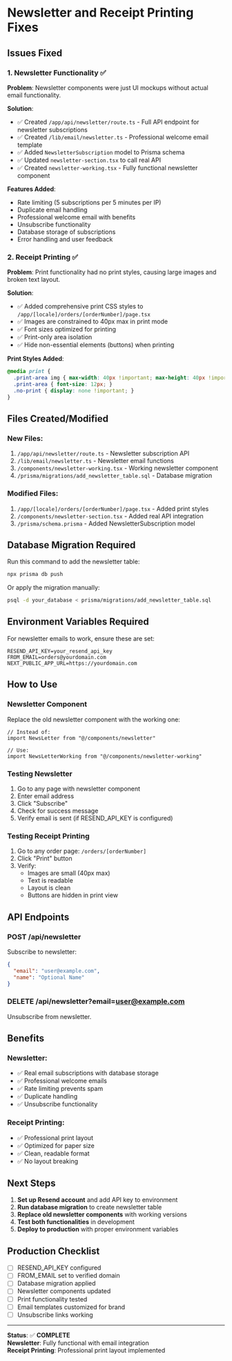 # Newsletter and Receipt Printing Fixes

## Issues Fixed

### 1. Newsletter Functionality ✅

**Problem**: Newsletter components were just UI mockups without actual email functionality.

**Solution**: 
- ✅ Created `/app/api/newsletter/route.ts` - Full API endpoint for newsletter subscriptions
- ✅ Created `/lib/email/newsletter.ts` - Professional welcome email template
- ✅ Added `NewsletterSubscription` model to Prisma schema
- ✅ Updated `newsletter-section.tsx` to call real API
- ✅ Created `newsletter-working.tsx` - Fully functional newsletter component

**Features Added**:
- Rate limiting (5 subscriptions per 5 minutes per IP)
- Duplicate email handling
- Professional welcome email with benefits
- Unsubscribe functionality
- Database storage of subscriptions
- Error handling and user feedback

### 2. Receipt Printing ✅

**Problem**: Print functionality had no print styles, causing large images and broken text layout.

**Solution**: 
- ✅ Added comprehensive print CSS styles to `/app/[locale]/orders/[orderNumber]/page.tsx`
- ✅ Images are constrained to 40px max in print mode
- ✅ Font sizes optimized for printing
- ✅ Print-only area isolation
- ✅ Hide non-essential elements (buttons) when printing

**Print Styles Added**:
```css
@media print {
  .print-area img { max-width: 40px !important; max-height: 40px !important; }
  .print-area { font-size: 12px; }
  .no-print { display: none !important; }
}
```

## Files Created/Modified

### New Files:
1. `/app/api/newsletter/route.ts` - Newsletter subscription API
2. `/lib/email/newsletter.ts` - Newsletter email functions
3. `/components/newsletter-working.tsx` - Working newsletter component
4. `/prisma/migrations/add_newsletter_table.sql` - Database migration

### Modified Files:
1. `/app/[locale]/orders/[orderNumber]/page.tsx` - Added print styles
2. `/components/newsletter-section.tsx` - Added real API integration
3. `/prisma/schema.prisma` - Added NewsletterSubscription model

## Database Migration Required

Run this command to add the newsletter table:

```bash
npx prisma db push
```

Or apply the migration manually:
```bash
psql -d your_database < prisma/migrations/add_newsletter_table.sql
```

## Environment Variables Required

For newsletter emails to work, ensure these are set:

```env
RESEND_API_KEY=your_resend_api_key
FROM_EMAIL=orders@yourdomain.com
NEXT_PUBLIC_APP_URL=https://yourdomain.com
```

## How to Use

### Newsletter Component
Replace the old newsletter component with the working one:

```tsx
// Instead of:
import NewsLetter from "@/components/newsletter"

// Use:
import NewsLetterWorking from "@/components/newsletter-working"
```

### Testing Newsletter
1. Go to any page with newsletter component
2. Enter email address
3. Click "Subscribe"
4. Check for success message
5. Verify email is sent (if RESEND_API_KEY is configured)

### Testing Receipt Printing
1. Go to any order page: `/orders/[orderNumber]`
2. Click "Print" button
3. Verify:
   - Images are small (40px max)
   - Text is readable
   - Layout is clean
   - Buttons are hidden in print view

## API Endpoints

### POST /api/newsletter
Subscribe to newsletter:
```json
{
  "email": "user@example.com",
  "name": "Optional Name"
}
```

### DELETE /api/newsletter?email=user@example.com
Unsubscribe from newsletter.

## Benefits

### Newsletter:
- ✅ Real email subscriptions with database storage
- ✅ Professional welcome emails
- ✅ Rate limiting prevents spam
- ✅ Duplicate handling
- ✅ Unsubscribe functionality

### Receipt Printing:
- ✅ Professional print layout
- ✅ Optimized for paper size
- ✅ Clean, readable format
- ✅ No layout breaking

## Next Steps

1. **Set up Resend account** and add API key to environment
2. **Run database migration** to create newsletter table
3. **Replace old newsletter components** with working versions
4. **Test both functionalities** in development
5. **Deploy to production** with proper environment variables

## Production Checklist

- [ ] RESEND_API_KEY configured
- [ ] FROM_EMAIL set to verified domain
- [ ] Database migration applied
- [ ] Newsletter components updated
- [ ] Print functionality tested
- [ ] Email templates customized for brand
- [ ] Unsubscribe links working

---

**Status**: ✅ **COMPLETE**  
**Newsletter**: Fully functional with email integration  
**Receipt Printing**: Professional print layout implemented
